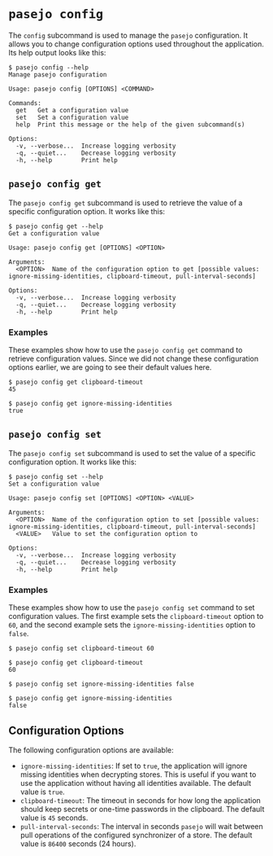 # `pasejo config`

The `config` subcommand is used to manage the `pasejo` configuration. It allows you to change configuration options used throughout the application. Its help output looks like this:

```console
$ pasejo config --help
Manage pasejo configuration

Usage: pasejo config [OPTIONS] <COMMAND>

Commands:
  get   Get a configuration value
  set   Set a configuration value
  help  Print this message or the help of the given subcommand(s)

Options:
  -v, --verbose...  Increase logging verbosity
  -q, --quiet...    Decrease logging verbosity
  -h, --help        Print help

```

## `pasejo config get`

The `pasejo config get` subcommand is used to retrieve the value of a specific configuration option. It works like this:

```console
$ pasejo config get --help
Get a configuration value

Usage: pasejo config get [OPTIONS] <OPTION>

Arguments:
  <OPTION>  Name of the configuration option to get [possible values: ignore-missing-identities, clipboard-timeout, pull-interval-seconds]

Options:
  -v, --verbose...  Increase logging verbosity
  -q, --quiet...    Decrease logging verbosity
  -h, --help        Print help

```

### Examples

These examples show how to use the `pasejo config get` command to retrieve configuration values. Since we did not change these configuration options earlier, we are going to see their default values here.

```console
$ pasejo config get clipboard-timeout
45

$ pasejo config get ignore-missing-identities
true

```

## `pasejo config set`

The `pasejo config set` subcommand is used to set the value of a specific configuration option. It works like this:

```console
$ pasejo config set --help
Set a configuration value

Usage: pasejo config set [OPTIONS] <OPTION> <VALUE>

Arguments:
  <OPTION>  Name of the configuration option to set [possible values: ignore-missing-identities, clipboard-timeout, pull-interval-seconds]
  <VALUE>   Value to set the configuration option to

Options:
  -v, --verbose...  Increase logging verbosity
  -q, --quiet...    Decrease logging verbosity
  -h, --help        Print help

```

### Examples

These examples show how to use the `pasejo config set` command to set configuration values. The first example sets the `clipboard-timeout` option to `60`, and the second example sets the `ignore-missing-identities` option to `false`.

```console
$ pasejo config set clipboard-timeout 60

$ pasejo config get clipboard-timeout
60

$ pasejo config set ignore-missing-identities false

$ pasejo config get ignore-missing-identities
false

```

## Configuration Options

The following configuration options are available:

- `ignore-missing-identities`: If set to `true`, the application will ignore missing identities when decrypting stores. This is useful if you want to use the application without having all identities available. The default value is `true`.
- `clipboard-timeout`: The timeout in seconds for how long the application should keep secrets or one-time passwords in the clipboard. The default value is `45` seconds.
- `pull-interval-seconds`: The interval in seconds `pasejo` will wait between pull operations of the configured synchronizer of a store. The default value is `86400` seconds (24 hours).
